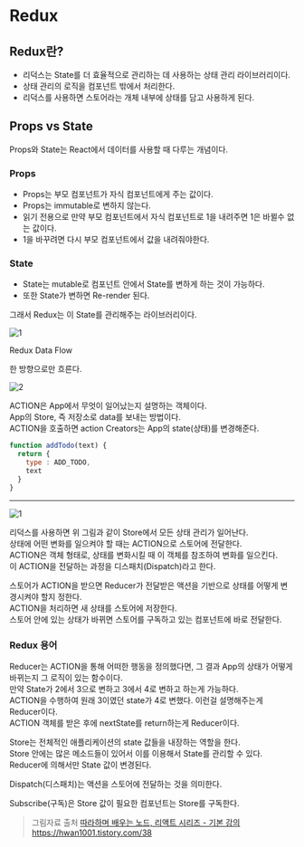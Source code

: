 # Redux

## Redux란?
* 리덕스는 State를 더 효율적으로 관리하는 데 사용하는 상태 관리 라이브러리이다.
* 상태 관리의 로직을 컴포넌트 밖에서 처리한다.
* 리덕스를 사용하면 스토어라는 개체 내부에 상태를 담고 사용하게 된다.

## Props vs State
Props와 State는 React에서 데이터를 사용할 때 다루는 개념이다.

### Props
* Props는 부모 컴포넌트가 자식 컴포넌트에게 주는 값이다.
* Props는 immutable로 변하지 않는다.
* 읽기 전용으로 만약 부모 컴포넌트에서 자식 컴포넌트로 1을 내려주면 1은 바뀔수 없는 값이다.
* 1을 바꾸려면 다시 부모 컴포넌트에서 값을 내려줘야한다.

### State
* State는 mutable로 컴포넌트 안에서 State를 변하게 하는 것이 가능하다.
* 또한 State가 변하면 Re-render 된다.

그래서 Redux는 이 State를 관리해주는 라이브러리이다.

![1](https://user-images.githubusercontent.com/43642411/106621806-4752e400-65b6-11eb-952d-d48a9adae43d.PNG)


Redux Data Flow

한 방향으로만 흐른다.

![2](https://user-images.githubusercontent.com/43642411/106621888-5d60a480-65b6-11eb-9707-5d56d156967f.PNG)



ACTION은 App에서 무엇이 일어났는지 설명하는 객체이다.<br>
App의 Store, 즉 저장소로 data를 보내는 방법이다. <br>
ACTION을 호출하면 action Creators는 App의 state(상태)를 변경해준다.

```js
function addTodo(text) {
  return {
    type : ADD_TODO,
    text
  }
}
```


---

![1](https://user-images.githubusercontent.com/43642411/106702349-9129e180-662b-11eb-8778-5594ab2e8550.PNG)


리덕스를 사용하면 위 그림과 같이 Store에서 모든 상태 관리가 일어난다.<br>
상태에 어떤 변화를 일으켜야 할 때는 ACTION으로 스토어에 전달한다.<br>
ACTION은 객체 형태로, 상태를 변화시킬 때 이 객체를 참조하여 변화를 일으킨다.<br>
이 ACTION을 전달하는 과정을 디스패치(Dispatch)라고 한다.

스토어가 ACTION을 받으면 Reducer가 전달받은 액션을 기반으로 상태를 어떻게 변경시켜야 할지 정한다.<br>
ACTION을 처리하면 새 상태를 스토어에 저장한다.<br>
스토어 안에 있는 상태가 바뀌면 스토어를 구독하고 있는 컴포넌트에 바로 전달한다.


### Redux 용어
Reducer는 ACTION을 통해 어떠한 행동을 정의했다면, 그 결과 App의 상태가 어떻게 바뀌는지 그 로직이 있는 함수이다.<br>
만약 State가 2에서 3으로 변하고 3에서 4로 변하고 하는게 가능하다.<br>
ACTION을 수행하여 원래 3이였던 state가 4로 변했다. 이런걸 설명해주는게 Reducer이다.<br>
ACTION 객체를 받은 후에 nextState를 return하는게 Reducer이다.

Store는 전체적인 애플리케이션의 state 값들을 내장하는 역할을 한다.<br>
Store 안에는 많은 메소드들이 있어서 이를 이용해서 State를 관리할 수 있다.<br>
Reducer에 의해서만 State 값이 변경된다.

Dispatch(디스패치)는 액션을 스토어에 전달하는 것을 의미한다.<br>

Subscribe(구독)은 Store 값이 필요한 컴포넌트는 Store를 구독한다.




>그림자료 출처 [따라하며 배우는 노드, 리액트 시리즈 - 기본 강의](https://www.inflearn.com/course/%EB%94%B0%EB%9D%BC%ED%95%98%EB%A9%B0-%EB%B0%B0%EC%9A%B0%EB%8A%94-%EB%85%B8%EB%93%9C-%EB%A6%AC%EC%95%A1%ED%8A%B8-%EA%B8%B0%EB%B3%B8/dashboard)<br>
https://hwan1001.tistory.com/38
